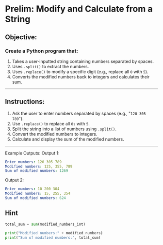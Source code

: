 # Prelim: Modify and Calculate from a String

## Objective:

### Create a Python program that:

1. Takes a user-inputted string containing numbers separated by spaces.
2. Uses `.split()` to extract the numbers.
3. Uses `.replace()` to modify a specific digit (e.g., replace all `0` with `5`).
4. Converts the modified numbers back to integers and calculates their sum.

---

## Instructions:

1. Ask the user to enter numbers separated by spaces (e.g., "`120 305 789`").
2. Use `.replace()` to replace all `0s` with `5`.
3. Split the string into a list of numbers using `.split()`.
4. Convert the modified numbers to integers.
5. Calculate and display the sum of the modified numbers.

---

Example Outputs:
Output 1:

```yaml
Enter numbers: 120 305 789
Modified numbers: 125, 355, 789
Sum of modified numbers: 1269
```

Output 2:

```yaml
Enter numbers: 10 200 304
Modified numbers: 15, 255, 354
Sum of modified numbers: 624
```

## Hint

```python
total_sum = sum(modified_numbers_int)

print("Modified numbers:" + modified_numbers)
print("Sum of modified numbers:", total_sum)
```
